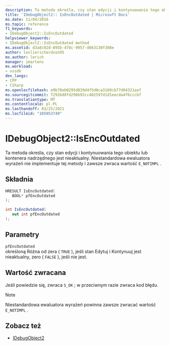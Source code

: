 ```yaml
---
description: Ta metoda określa, czy stan edycji i kontynuowania tego obiektu lub kontenera nadrzędnego jest nieaktualny.
title: 'IDebugObject2:: IsEncOutdated | Microsoft Docs'
ms.date: 11/04/2016
ms.topic: reference
f1_keywords:
- IDebugObject2::IsEncOutdated
helpviewer_keywords:
- IDebugObject2::IsEncOutdated method
ms.assetid: d3a8c02d-895b-478c-9957-d663130f308e
author: leslierichardson95
ms.author: lerich
manager: jmartens
ms.workload:
- vssdk
dev_langs:
- CPP
- CSharp
ms.openlocfilehash: e9b78eb0295d039d4f5d8ca3169cb77d04321aaf
ms.sourcegitcommit: f2916d8fd296b92cc402597d1d1eecda4f6cccbf
ms.translationtype: MT
ms.contentlocale: pl-PL
ms.lasthandoff: 03/25/2021
ms.locfileid: "105053740"
---
```

# <a name="idebugobject2isencoutdated"></a>IDebugObject2::IsEncOutdated
Ta metoda określa, czy stan edycji i kontynuowania tego obiektu lub kontenera nadrzędnego jest nieaktualny. Niestandardowa ewaluatora wyrażeń nie implementuje tej metody i zawsze zwraca wartość `E_NOTIMPL` .

## <a name="syntax"></a>Składnia

```cpp
HRESULT IsEncOutdated(
   BOOL* pfEncOutdated
);
```

```csharp
int IsEncOutdated(
   out int pfEncOutdated
);
```

## <a name="parameters"></a>Parametry
`pfEncOutdated`\
określoną Różna od zera ( `TRUE` ), jeśli stan Edytuj i Kontynuuj jest nieaktualny, zero ( `FALSE` ), jeśli nie jest.

## <a name="return-value"></a>Wartość zwracana
 Jeśli powiedzie się, zwraca `S_OK` ; w przeciwnym razie zwraca kod błędu.

> [!NOTE]
> Niestandardowa ewaluatora wyrażeń powinna zawsze zwracać wartość `E_NOTIMPL` .

## <a name="see-also"></a>Zobacz też
- [IDebugObject2](../../../extensibility/debugger/reference/idebugobject2.md)
